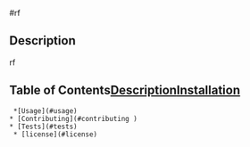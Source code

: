 

   #rf

   ## Description 
   rf

  ## Table of Contents[Description](#Description)[Installation](#installation)
     *[Usage](#usage) 
    * [Contributing](#contributing ) 
    * [Tests](#tests)
     * [license](#license)
